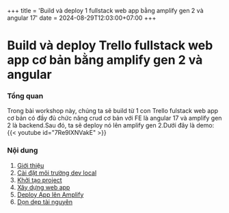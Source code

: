 +++
title = 'Build và deploy 1 fullstack web app bằng amplify gen 2 và angular 17'
date = 2024-08-29T12:03:00+07:00
+++

# Build và deploy Trello fullstack web app cơ bản bằng amplify gen 2 và angular 


### Tổng quan

Trong bài workshop này, chúng ta sẽ build từ 1 con Trello fulstack web app cơ bản có đầy đủ chức năng crud cơ bản với FE là angular 17 và amplify gen 2 là backend.Sau đó,
ta sẽ deploy nó lên amplify gen 2.Dưới đây là demo:
{{< youtube id="7Re9lXNVakE" >}}

### Nội dung
 1. [Giới thiệu](./1-introduction/_index.md)
 2. [Cài đặt môi trường dev local](2-set-up-develop-environment/_index.md)
 3. [Khởi tạo project](3-set-up-project/_index.md)
 4. [Xây dựng web app](4-build-app/_index.md)
 5. [Deploy App lên Amplify](./5-deployAmplify/_index.md)
 6. [Dọn dẹp tài nguyên](./6-clean-resource/_index.md)
